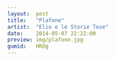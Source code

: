 ```yaml
---
layout:  post
title:   "Plafone"
artist:  "Elio e le Storie Tese"
date:    2014-05-07 22:22:00
preview: img/plafone.jpg
gumid:   HROg
---
```


<!-- vim: set tw=79 spell spelllang=en: -->
